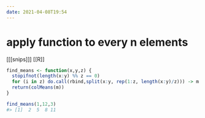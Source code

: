 ```yaml
---
date: 2021-04-08T19:54
---
```


# apply function to every n elements

[[[snips]]]
[[R]]

``` r
find_means <- function(x,y,z) {
  stopifnot(length(x:y) %% z == 0)
  for (i in z) do.call(rbind,split(x:y, rep(1:z, length(x:y)/z))) -> m
  return(colMeans(m))
}

find_means(1,12,3)
#> [1]  2  5  8 11
```

